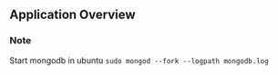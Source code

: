 ## Application Overview

### Note
Start mongodb in ubuntu
```sudo mongod --fork --logpath mongodb.log```
